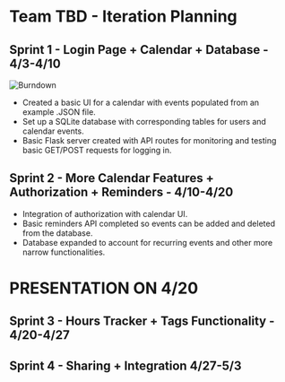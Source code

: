 # Team TBD - Iteration Planning

## Sprint 1 - Login Page + Calendar + Database - 4/3-4/10

![Burndown](https://user-images.githubusercontent.com/43146669/230262161-991c278f-cf9a-4336-ae3c-403c84a89c43.png)

* Created a basic UI for a calendar with events populated from an example .JSON file.
* Set up a SQLite database with corresponding tables for users and calendar events. 
* Basic Flask server created with API routes for monitoring and testing basic GET/POST requests for logging in.

## Sprint 2 - More Calendar Features + Authorization + Reminders - 4/10-4/20

* Integration of authorization with calendar UI.
* Basic reminders API completed so events can be added and deleted from the database.
* Database expanded to account for recurring events and other more narrow functionalities.

# PRESENTATION ON 4/20

## Sprint 3 - Hours Tracker + Tags Functionality - 4/20-4/27

## Sprint 4 - Sharing + Integration 4/27-5/3

